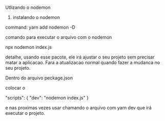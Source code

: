 Utlizando o nodemon

1. instalando o nodemon

command: yarn add nodemon -D

comando para executar o arquivo com o nodemon

npx nodemon index.js

detalhe, usando esse pacote, ele irá ajustar o seu projeto sem precisar matar a aplicacao.
Fara a atualizacao normal quando fazer a mudanca no seu projeto.

Dentro do arquivo peckage.json

colocar o

"scripts": {
  "dev": "nodemon index.js"
}

e nas proximas vezes usar chamando o arquivo com yarn dev
que irá executar o projeto.


